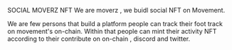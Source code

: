 SOCIAL MOVERZ NFT
We are moverz , we buidl social NFT on Movement.

We are few persons that build a platform people can track their foot track on movement's on-chain. Within that people can mint their activity NFT according to their contribute on on-chain , discord and twitter.
